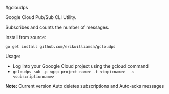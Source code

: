 #gcloudps

Google Cloud Pub/Sub CLI Utility.

Subscribes and counts the number of messages.

Install from source:

`go get install github.com/erikwilliamsa/gcloudps`


Usage:

* Log into your Gooogle Cloud project using the gcloud command 
* `gcloudps sub -p <gcp project name> -t <topicname>  -s <subscriptionname>` 

**Note:** Current version Auto deletes subscriptions and Auto-acks messages